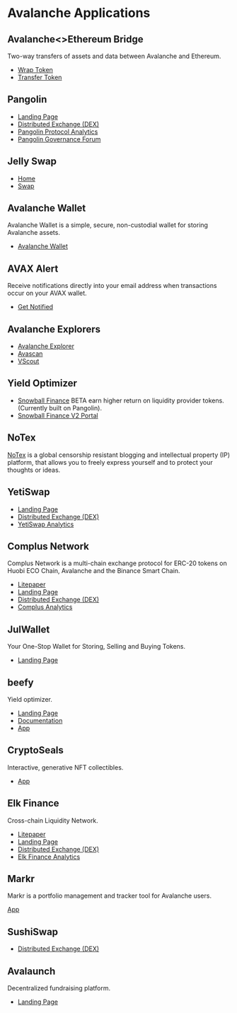 # Avalanche Applications

## Avalanche<>Ethereum Bridge

Two-way transfers of assets and data between Avalanche and Ethereum.

* [Wrap Token](https://aeb.xyz/#/wrap)
* [Transfer Token](https://aeb.xyz/#/transfer)

## Pangolin

* [Landing Page](https://pangolin.exchange)
* [Distributed Exchange (DEX)](https://app.pangolin.exchange)
* [Pangolin Protocol Analytics](https://info.pangolin.exchange)
* [Pangolin Governance Forum](https://gov.pangolin.exchange)

## Jelly Swap

* [Home](https://jelly.market/)
* [Swap](https://app.jelly.market/swap)

## Avalanche Wallet

Avalanche Wallet is a simple, secure, non-custodial wallet for storing Avalanche assets.

* [Avalanche Wallet](https://wallet.avax.network)

## AVAX Alert

Receive notifications directly into your email address when transactions occur on your AVAX wallet.

* [Get Notified](https://avaxalert.com/)

## Avalanche Explorers

* [Avalanche Explorer](https://explorer.avax.network)
* [Avascan](https://avascan.info/)
* [VScout](https://vscout.io/)

## Yield Optimizer

* [Snowball Finance](https://snowballfinance.info) BETA earn higher return on liquidity provider tokens. (Currently built on Pangolin).
* [Snowball Finance V2 Portal](https://v2.snowballfinance.info/)

## NoTex

[NoTex](https://www.notex.ch) is a global censorship resistant blogging and intellectual property (IP) platform, that allows you to freely express yourself and to protect your thoughts or ideas.

## YetiSwap

* [Landing Page](https://yetiswap.app/)
* [Distributed Exchange (DEX)](https://exchange.yetiswap.app/#/swap)
* [YetiSwap Analytics](https://info.yetiswap.app/)

## Complus Network
 
Complus Network is a multi-chain exchange protocol for ERC-20 tokens on Huobi ECO Chain, Avalanche and the Binance Smart Chain.

* [Litepaper](https://complus.exchange/litepaper.pdf)
* [Landing Page](https://complus.network/)
* [Distributed Exchange (DEX)](https://avadex.complus.exchange/#/swap)
* [Complus Analytics](https://avagraph.live/#/home)

## JulWallet

 Your One-Stop Wallet for Storing, Selling and Buying Tokens. 

 * [Landing Page](https://justliquidity.org/app)

 ## beefy

 Yield optimizer.

 * [Landing Page](https://beefy.finance/)
 * [Documentation](https://docs.beefy.finance/beefyfinance/)
 * [App](https://avax.beefy.finance/)

 ## CryptoSeals

 Interactive, generative NFT collectibles.

  * [App](https://cryptoseals.art/)

## Elk Finance 

Cross-chain Liquidity Network.

* [Litepaper](https://elk.finance/litepaper.html)
* [Landing Page](https://elk.finance/)
* [Distributed Exchange (DEX)](https://avax.elk.finance/#/swap)
* [Elk Finance Analytics ](https://avax-info.elk.finance/)

## Markr 

Markr is a portfolio management and tracker tool for Avalanche users.

[App](https://markr.io/#/pools)

## SushiSwap

* [Distributed Exchange (DEX)](https://exchange.sushi.com/#/swap)

## Avalaunch

Decentralized fundraising platform.

* [Landing Page](https://avalaunch.app/)

